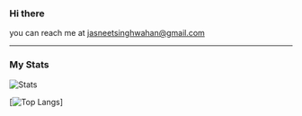 ### Hi there
you can reach me at jasneetsinghwahan@gmail.com

---

### My Stats
![Stats](https://github-readme-stats.vercel.app/api?username=jasneetsinghwahan&show_icons=true)

[![Top Langs](https://github-readme-stats.vercel.app/api/top-langs/?username=jasneetsinghwahan)]
